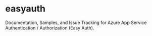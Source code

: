 # easyauth
Documentation, Samples, and Issue Tracking for Azure App Service Authentication / Authorization (Easy Auth).
